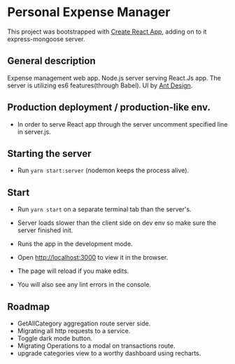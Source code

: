 # Personal Expense Manager
This project was bootstrapped with [Create React App](https://github.com/facebook/create-react-app),
adding on to it express-mongoose server.

## General description
Expense management web app.
Node.js server serving React.Js app. 
The server is utilizing es6 features(through Babel).
UI by [Ant Design](https://ant.design/).

## Production deployment / production-like env.
- In order to serve React app through the server uncomment specified line in server.js.

## Starting the server 
- Run `yarn start:server` (nodemon keeps the process alive).

## Start
- Run `yarn start` on a separate terminal tab than the server's.
- Server loads slower than the client side on dev env so make sure the server finished init.
- Runs the app in the development mode.<br />
- Open [http://localhost:3000](http://localhost:3000) to view it in the browser.

- The page will reload if you make edits.<br />
- You will also see any lint errors in the console.


## Roadmap
- GetAllCategory aggregation route server side.
- Migrating all http requests to a service.
- Toggle dark mode button.
- Migrating Operations to a modal on transactions route.
- upgrade categories view to a worthy dashboard using recharts.
